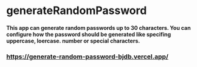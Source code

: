 # generateRandomPassword
#### This app can generate random passwords up to 30 characters. You can configure how the password should be generated like specifing uppercase, loercase. number or special characters.
### https://generate-random-password-bjdb.vercel.app/
